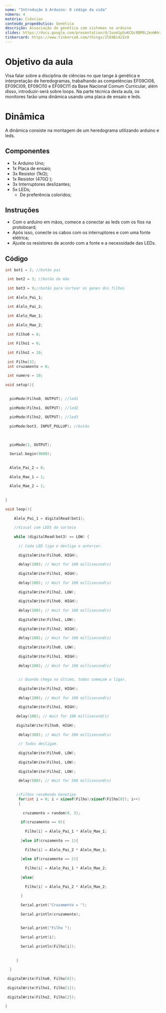 ```yaml
---
nome: "Introdução à Arduino: O código da vida"
número: 4
matéria: Ciências
conteúdo_propedêutico: Genética
descrição: Associação de genética com sistemas no arduino
slides: https://docs.google.com/presentation/d/1uum1pGuKCQc8BM9L2exWHrJUfM-5k0Oa
tinkercard: https://www.tinkercad.com/things/2l6XBi42Zx9
---
```


# Objetivo da aula
Visa falar sobre a disciplina de ciências no que tange à genética e interpretação de heredogramas, trabalhando as competências EF09CI08, EF09CI09, EF09CI10 e EF09CI11 da Base Nacional Comum Curricular, além disso, introduzir-será sobre loops. Na parte técnica desta aula, os monitores farão uma dinâmica usando uma placa de ensaio e leds.

# Dinâmica
A dinâmica consiste na montagem de um heredograma utilizando arduino e leds.

## Componentes
- 1x Arduino Uno;
- 1x Placa de ensaio;
- 3x Resistor (1kΩ);
- 1x Resistor (470Ω );
- 3x Interruptores deslizantes;
- 5x LEDs;
  - De preferência coloridos;

## Instruções
- Com o arduino em mãos, comece a conectar as leds com os fios na protoboard;
- Após isso, conecte os cabos com os interruptores e com uma fonte elétrica;
- Ajuste os resistores de acordo com a fonte e a necessidade das LEDs.


##  Código
```c++
int bot1 = 2; //botão pai

 int bot2 = 3; //botão da mãe
 
 int bot3 = 9;//botão para sortear os genes dos filhos
 
 int Alelo_Pai_1;
 
 int Alelo_Pai_2; 
 
 int Alelo_Mae_1;
 
 int Alelo_Mae_2;
 
 int Filho0 = 8;
 
 int Filho1 = 6;
 
 int Filho2 = 10;
 
 int Filho[3];
 int cruzamento = 0;
 
 int numero = 10;
 
void setup(){
  
  
  pinMode(Filho0, OUTPUT); //led1
  
  pinMode(Filho1, OUTPUT); //led2
  
  pinMode(Filho2, OUTPUT); //led3
  
  pinMode(bot3, INPUT_PULLUP); //botão
  
 
 
  pinMode(3, OUTPUT);
  
  Serial.begin(9600);
  
 
  Alelo_Pai_2 = 0;
  
  Alelo_Mae_1 = 1;
  
  Alelo_Mae_2 = 1;
  
  
}
 
void loop(){
  
    Alelo_Pai_1 = digitalRead(bot1);
    
    //Visual com LEDS do sorteio
    
    while (digitalRead(bot3) == LOW) {
    
      // Cada LED liga e desliga o anterior.
      
      digitalWrite(Filho0, HIGH);
      
      delay(100); // Wait for 100 millisecond(s)
      
      digitalWrite(Filho1, HIGH);
      
      delay(100); // Wait for 100 millisecond(s)
      
      digitalWrite(Filho2, LOW);
      
      digitalWrite(Filho0, HIGH);
      
      delay(100); // Wait for 100 millisecond(s)
      
      digitalWrite(Filho1, LOW);
      
      digitalWrite(Filho2, HIGH);
      
      delay(100); // Wait for 100 millisecond(s)
      
      digitalWrite(Filho0, LOW);
      
      digitalWrite(Filho1, HIGH);
      
      delay(100); // Wait for 100 millisecond(s)
  
   
      // Quando chega no último, todos começam a ligar.   
      
      digitalWrite(Filho2, HIGH);
      
      delay(100); // Wait for 100 millisecond(s)
      
      digitalWrite(Filho1, HIGH);
     
     delay(100); // Wait for 100 millisecond(s)
     
     digitalWrite(Filho0, HIGH);
     
      delay(300); // Wait for 300 millisecond(s)
      
      // Todos desligam.
      
      digitalWrite(Filho0, LOW);
      
      digitalWrite(Filho1, LOW);
      
      digitalWrite(Filho2, LOW);
      
      delay(500); // Wait for 500 millisecond(s)
      
 
     //Filhos recebendo Genotipo    
      for(int i = 0; i < sizeof(Filho)/sizeof(Filho[0]); i++)
      {
    
        cruzamento = random(0, 3);
  
       if(cruzamento == 0){
       
         Filho[i] = Alelo_Pai_1 * Alelo_Mae_1;
  
       }else if(cruzamento == 1){
       
         Filho[i] = Alelo_Pai_2 * Alelo_Mae_1;
    
       }else if(cruzamento == 2){
       
         Filho[i] = Alelo_Pai_1 * Alelo_Mae_2;
    
       }else{
       
         Filho[i] = Alelo_Pai_2 * Alelo_Mae_2;
         
       }
      
       Serial.print("Cruzamento = ");
       
       Serial.println(cruzamento);
       
    
       Serial.print("Filho ");
       
       Serial.print(i);   
       
       Serial.println(Filho[i]);
       
 
     }
 
  }
 
 digitalWrite(Filho0, Filho[0]);
 
 digitalWrite(Filho1, Filho[1]);
 
 digitalWrite(Filho2, Filho[2]); 
  
}
```
